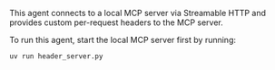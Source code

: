 This agent connects to a local MCP server via Streamable HTTP and provides
custom per-request headers to the MCP server.

To run this agent, start the local MCP server first by running:

```bash
uv run header_server.py
```